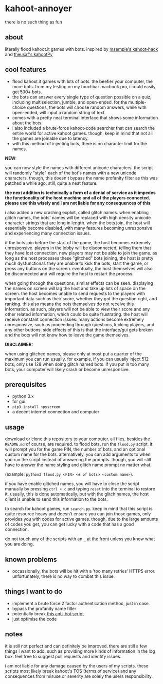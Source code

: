 # kahoot-annoyer
there is no such thing as fun

## about
literally flood kahoot.it games with bots.
inspired by [msemple's kahoot-hack](https://github.com/msemple1111/kahoot-hack) and [theusaf's kahootPy](https://github.com/theusaf/KahootPY)

## cool features
- flood kahoot.it games with lots of bots. the beefier your computer, the more bots. from my testing on my touchbar macbook pro, i could easily get 500+ bots.
- the bots can answer every single type of question possible on a quiz, including multiselection, jumble, and open-ended. for the multiple-choice questions, the bots will choose random answers, while with open-ended, will input a random string of text.
- comes with a pretty neat terminal interface that shows some information about the bots.
- i also included a brute-force kahoot-code searcher that can search the entire world for active kahoot games. though, keep in mind that not all the games are joinable due to latency. 
- with this method of injecting bots, there is no character limit for the names.

**NEW:**

you can now style the names with different unicode characters. the script will randomly "style" each of the bot's names with a new unicode characters. though, this doesn't bypass the name profanity filter as this was patched a while ago. still, quite a neat feature.

**the next addition is technically a form of a denial of service as it impedes the functionality of the host machine and all of the players connected. please use this wisely and I am not liable for any consequences of this**

i also added a new crashing exploit, called glitch names. when enabling glitch names, the bots' names will be replaced with high density unicode character strings that are long in length. when the bots join, the host will essentially become disabled, with many features becoming unresponsive and experiencing many connection issues. 

if the bots join before the start of the game, the host becomes extremely unresponsive. players in the lobby will be disconnected, telling them that they have lost connection. new players may not be able to join the game. as long as the host processes these "glitched" bots joining, the host is pretty much dysfunctional. they are unable to kick the bots, start the game, or press any buttons on the screen. eventually, the host themselves will also be disconnected and will require the host to restart the process.

when going through the questions, similar effects can be seen. displaying the names on screen will lag the host and take up lots of space on the screen. the host becomes unable to send requests to the players with important data such as their score, whether they got the question right, and ranking. this also means the bots themselves do not receive this information. as such, players will not be able to view their score and any other related information, which could be quite frustrating. the host will receive constant connection issues. many actions become extremely unresponsive, such as proceeding through questions, kicking players, and any other buttons. side effects of this is that the interface/gui gets broken and the bots will not know how to leave the game themselves.

**DISCLAIMER:**

when using glitched names, please only at most put a quarter of the maximum you can run usually. for example, if you can usually inject 512 bots, only use 128 when doing glitch named bots. if you put in too many bots, your computer will likely crash or become unresponsive. 

## prerequisites
- python 3.x
- for gui:
- `pip3 install npyscreen`
- a decent internet connection and computer

## usage
download or clone this repository to your computer. all files, besides the `README.md` of course, are required.
to flood bots, run the `flood.py` script. it will prompt you for the game PIN, the number of bots, and an optional custom name for the bots. alternatively, you can add arguments to when you run the script instead of answering the prompts. though, you will still have to answer the name styling and glitch name prompt no matter what.

(example: `python3 flood.py <PIN> <# of bots> <custom name>`).

if you have enable glitched names, you will have to close the script manually by pressing `ctrl + c` and typing `reset` into the terminal to restore it. usually, this is done automatically, but with the glitch names, the host client is unable to send this information to the bots.

to search for kahoot games, run `search.py`. keep in mind that this script is quite resource heavy and doesn't ensure you can join those games, only provides you with codes for active games. though, due to the large amounts of codes you get, you can get lucky with a code that has a good connection.

do not touch any of the scripts with an `_` at the front unless you know what you are doing.

## known problems

- occassionally, the bots will be hit with a 'too many retries' HTTPS error. unfortunately, there is no way to combat this issue. 

## things I want to do
- implement a brute force 2 factor authentication method, just in case.
- bypass the profanity name filter
- potentially break [this anti-bot script](https://github.com/theusaf/kahoot-antibot)
- just optimise the code

## notes
it is still not perfect and can definitely be improved. there are still a few things i want to add, such as providing more kinds of information in the log box.
feel free to suggest pull requests and identify issues.

i am not liable for any damage caused by the users of my scripts. these scripts most likely break kahoot's TOS (terms of service) and any consequences from misuse or severity are solely the users responsibility.
